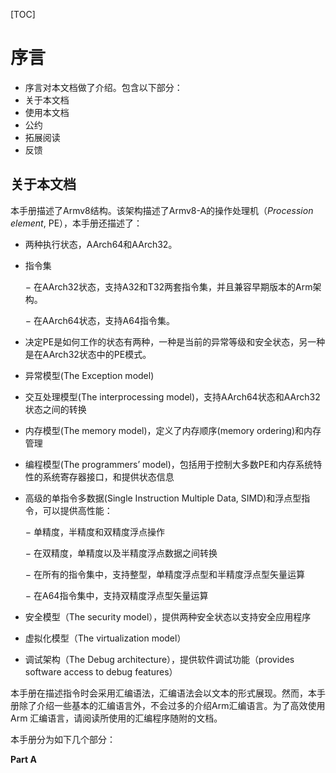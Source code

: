 [TOC]

# 序言

* 序言对本文档做了介绍。包含以下部分：
* 关于本文档
* 使用本文档
* 公约
* 拓展阅读
* 反馈

## 关于本文档

本手册描述了Armv8结构。该架构描述了Armv8-A的操作处理机（*Procession element*, PE），本手册还描述了：

* 两种执行状态，AArch64和AArch32。

* 指令集

  −    在AArch32状态，支持A32和T32两套指令集，并且兼容早期版本的Arm架构。

  −    在AArch64状态，支持A64指令集。

* 决定PE是如何工作的状态有两种，一种是当前的异常等级和安全状态，另一种是在AArch32状态中的PE模式。

* 异常模型(The Exception model)

* 交互处理模型(The interprocessing model)，支持AArch64状态和AArch32状态之间的转换

* 内存模型(The memory model)，定义了内存顺序(memory ordering)和内存管理

* 编程模型(The programmers’ model)，包括用于控制大多数PE和内存系统特性的系统寄存器接口，和提供状态信息

* 高级的单指令多数据(Single Instruction Multiple Data, SIMD)和浮点型指令，可以提供高性能：

  −    单精度，半精度和双精度浮点操作

  −    在双精度，单精度以及半精度浮点数据之间转换

  −    在所有的指令集中，支持整型，单精度浮点型和半精度浮点型矢量运算

  −    在A64指令集中，支持双精度浮点型矢量运算

* 安全模型（The security model），提供两种安全状态以支持安全应用程序

* 虚拟化模型（The virtualization model）

* 调试架构（The Debug architecture），提供软件调试功能（provides software access to debug features）

本手册在描述指令时会采用汇编语法，汇编语法会以文本的形式展现。然而，本手册除了介绍一些基本的汇编语言外，不会过多的介绍Arm汇编语言。为了高效使用 Arm 汇编语言，请阅读所使用的汇编程序随附的文档。

本手册分为如下几个部分：

**Part A**







